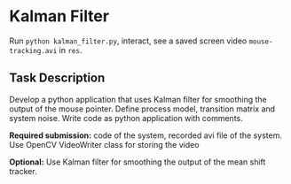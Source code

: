 # Kalman Filter

Run `python kalman_filter.py`, interact, see a saved screen video `mouse-tracking.avi` in `res`.

## Task Description
Develop a python application that uses Kalman filter for smoothing the output of the mouse pointer. Define process model, transition matrix and system noise. Write code as python application with comments.

**Required submission:** code of the system, recorded avi file of the system. Use OpenCV VideoWriter class for storing the video

**Optional:** Use Kalman filter for smoothing the output of the mean shift tracker.
